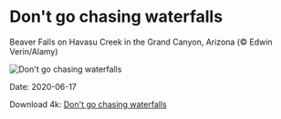# Don't go chasing waterfalls

Beaver Falls on Havasu Creek in the Grand Canyon, Arizona (© Edwin Verin/Alamy)

![Don't go chasing waterfalls](https://bing.com/th?id=OHR.Havasupai_EN-US2235201551_UHD.jpg&rf=LaDigue_UHD.jpg&pid=hp&w=1024&h=576)

Date: 2020-06-17

Download 4k: [Don't go chasing waterfalls](https://bing.com/th?id=OHR.Havasupai_EN-US2235201551_UHD.jpg&rf=LaDigue_UHD.jpg&pid=hp&w=3840&h=2160)

